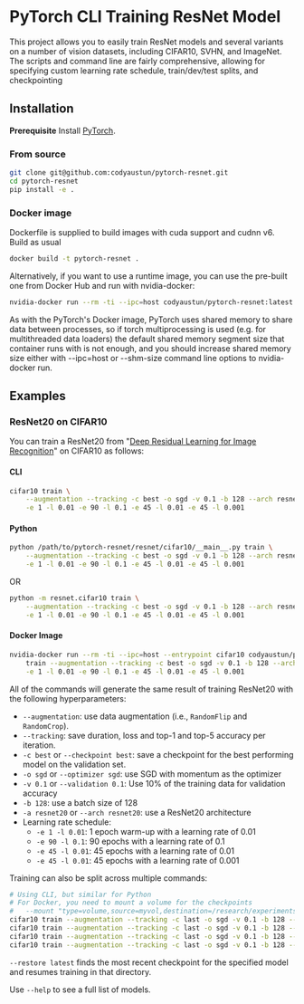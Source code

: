 # PyTorch CLI Training ResNet Model

This project allows you to easily train ResNet models and several variants on a number of vision datasets, including CIFAR10, SVHN, and ImageNet.
The scripts and command line are fairly comprehensive, allowing for specifying custom learning rate schedule, train/dev/test splits, and checkpointing

## Installation

**Prerequisite** Install [PyTorch](http://pytorch.org).

### From source

```bash
git clone git@github.com:codyaustun/pytorch-resnet.git
cd pytorch-resnet
pip install -e .
```

### Docker image

Dockerfile is supplied to build images with cuda support and cudnn v6. Build as usual

```bash
docker build -t pytorch-resnet .
```

Alternatively, if you want to use a runtime image, you can use the pre-built one from Docker Hub and run with nvidia-docker:

```bash
nvidia-docker run --rm -ti --ipc=host codyaustun/pytorch-resnet:latest
```

As with the PyTorch's Docker image, PyTorch uses shared memory to share data between processes, so if torch multiprocessing is used (e.g. for multithreaded data loaders) the default shared memory segment size that container runs with is not enough, and you should increase shared memory size either with --ipc=host or --shm-size command line options to nvidia-docker run.

## Examples


### ResNet20 on CIFAR10

You can train a ResNet20 from "[Deep Residual Learning for Image Recognition](https://arxiv.org/abs/1512.03385)" on CIFAR10 as follows:

#### CLI
```bash
cifar10 train \
    --augmentation --tracking -c best -o sgd -v 0.1 -b 128 --arch resnet20 \
    -e 1 -l 0.01 -e 90 -l 0.1 -e 45 -l 0.01 -e 45 -l 0.001
```

#### Python
```bash
python /path/to/pytorch-resnet/resnet/cifar10/__main__.py train \
    --augmentation --tracking -c best -o sgd -v 0.1 -b 128 --arch resnet20 \
    -e 1 -l 0.01 -e 90 -l 0.1 -e 45 -l 0.01 -e 45 -l 0.001

```

OR

```bash
python -m resnet.cifar10 train \
    --augmentation --tracking -c best -o sgd -v 0.1 -b 128 --arch resnet20 \
    -e 1 -l 0.01 -e 90 -l 0.1 -e 45 -l 0.01 -e 45 -l 0.001

```
#### Docker Image
```bash
nvidia-docker run --rm -ti --ipc=host --entrypoint cifar10 codyaustun/pytorch-resnet:latest \
    train --augmentation --tracking -c best -o sgd -v 0.1 -b 128 --arch resnet20 \
    -e 1 -l 0.01 -e 90 -l 0.1 -e 45 -l 0.01 -e 45 -l 0.001

```

All of the commands will generate the same result of training ResNet20 with the following hyperparameters:

- `--augmentation`: use data augmentation (i.e., `RandomFlip` and `RandomCrop`).
- `--tracking`: save duration, loss and top-1 and top-5 accuracy per iteration.
- `-c best` or `--checkpoint best`: save a checkpoint for the best performing model on the validation set.
- `-o sgd` or `--optimizer sgd`: use SGD with momentum as the optimizer
- `-v 0.1` or `--validation 0.1`: Use 10% of the training data for validation accuracy
- `-b 128`: use a batch size of 128
- `-a resnet20` or `--arch resnet20`: use a ResNet20 architecture
- Learning rate schedule:
    - `-e 1 -l 0.01`: 1 epoch warm-up with a learning rate of 0.01
    - `-e 90 -l 0.1`: 90 epochs with a learning rate of 0.1
    - `-e 45 -l 0.01`: 45 epochs with a learning rate of 0.01
    - `-e 45 -l 0.01`: 45 epochs with a learning rate of 0.001

Training can also be split across multiple commands:

```bash
# Using CLI, but similar for Python
# For Docker, you need to mount a volume for the checkpoints
#   --mount "type=volume,source=myvol,destination=/research/experiments/run"
cifar10 train --augmentation --tracking -c last -o sgd -v 0.1 -b 128 --arch resnet20 -e 1 -l 0.01
cifar10 train --augmentation --tracking -c last -o sgd -v 0.1 -b 128 --arch resnet20 -e 90 -l 0.1 --restore latest
cifar10 train --augmentation --tracking -c last -o sgd -v 0.1 -b 128 --arch resnet20 -e 45 -l 0.01 --restore latest
cifar10 train --augmentation --tracking -c last -o sgd -v 0.1 -b 128 --arch resnet20 -e 45 -l 0.001 --restore latest
```

`--restore latest` finds the most recent checkpoint for the specified model and resumes training in that directory.

Use `--help` to see a full list of models.


<!--TO DO-->
<!--### ResNet110 with Pre-activation on CIFAR100-->

<!--TO DO-->

<!--#### CLI-->
<!--```bash-->

<!--```-->

<!--#### Python-->
<!--```bash-->

<!--```-->

<!--OR-->

<!--```bash-->

<!--```-->

<!--#### Docker Image-->
<!--```bash-->

<!--```-->

<!--### Wide ResNet### on SVHN-->

<!--TO DO-->

<!--#### CLI-->
<!--```bash-->

<!--```-->

<!--#### Python-->
<!--```bash-->

<!--```-->

<!--OR-->

<!--```bash-->

<!--```-->

<!--#### Docker Image-->
<!--```bash-->

<!--```-->
